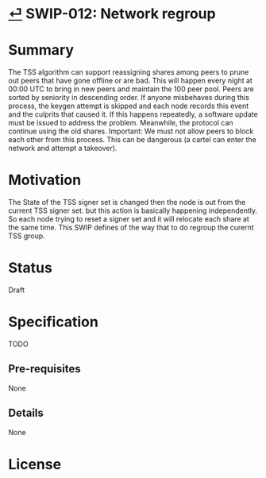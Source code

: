 # [⏎](./readme.md) SWIP-012: Network regroup

# Summary
The TSS algorithm can support reassigning shares among peers to prune out peers that have gone offline or are bad. 
This will happen every night at 00:00 UTC to bring in new peers and maintain the 100 peer pool. 
Peers are sorted by seniority in descending order. 
If anyone misbehaves during this process, the keygen attempt is skipped and each node records this event and the culprits that caused it. 
If this happens repeatedly, a software update must be issued to address the problem. 
Meanwhile, the protocol can continue using the old shares.
Important: We must not allow peers to block each other from this process. This can be dangerous (a cartel can enter the network and attempt a takeover).

# Motivation
The State of the TSS signer set is changed then the node is out from the current TSS signer set. but this action is basically happening independently. So each node trying to reset a signer set and it will relocate each share at the same time.
This SWIP defines of the way that to do regroup the curernt TSS group.

# Status
Draft

# Specification

TODO

## Pre-requisites
None
## Details
None
# License
